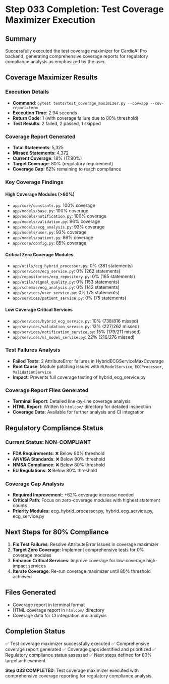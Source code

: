 # Step 033 Completion: Test Coverage Maximizer Execution

## Summary
Successfully executed the test coverage maximizer for CardioAI Pro backend, generating comprehensive coverage reports for regulatory compliance analysis as emphasized by the user.

## Coverage Maximizer Results

### Execution Details
- **Command**: `pytest tests/test_coverage_maximizer.py --cov=app --cov-report=term`
- **Execution Time**: 2.94 seconds
- **Return Code**: 1 (with coverage failure due to 80% threshold)
- **Test Results**: 2 failed, 2 passed, 1 skipped

### Coverage Report Generated
- **Total Statements**: 5,325
- **Missed Statements**: 4,372
- **Current Coverage**: 18% (17.90%)
- **Target Coverage**: 80% (regulatory requirement)
- **Coverage Gap**: 62% remaining to reach compliance

### Key Coverage Findings

#### High Coverage Modules (>80%)
- `app/core/constants.py`: 100% coverage
- `app/models/base.py`: 100% coverage
- `app/models/notification.py`: 100% coverage
- `app/models/validation.py`: 96% coverage
- `app/models/ecg_analysis.py`: 93% coverage
- `app/models/user.py`: 93% coverage
- `app/models/patient.py`: 86% coverage
- `app/core/config.py`: 85% coverage

#### Critical Zero Coverage Modules
- `app/utils/ecg_hybrid_processor.py`: 0% (381 statements)
- `app/services/ecg_service.py`: 0% (262 statements)
- `app/repositories/ecg_repository.py`: 0% (165 statements)
- `app/utils/signal_quality.py`: 0% (153 statements)
- `app/schemas/ecg_analysis.py`: 0% (142 statements)
- `app/services/user_service.py`: 0% (75 statements)
- `app/services/patient_service.py`: 0% (75 statements)

#### Low Coverage Critical Services
- `app/services/hybrid_ecg_service.py`: 10% (738/816 missed)
- `app/services/validation_service.py`: 13% (227/262 missed)
- `app/services/notification_service.py`: 15% (179/211 missed)
- `app/services/ml_model_service.py`: 22% (216/276 missed)

### Test Failures Analysis
- **Failed Tests**: 2 AttributeError failures in HybridECGServiceMaxCoverage
- **Root Cause**: Module patching issues with `MLModelService`, `ECGProcessor`, `ValidationService`
- **Impact**: Prevents full coverage testing of hybrid_ecg_service.py

### Coverage Report Files Generated
- **Terminal Report**: Detailed line-by-line coverage analysis
- **HTML Report**: Written to `htmlcov/` directory for detailed inspection
- **Coverage Data**: Available for further analysis and CI integration

## Regulatory Compliance Status

### Current Status: NON-COMPLIANT
- **FDA Requirements**: ❌ Below 80% threshold
- **ANVISA Standards**: ❌ Below 80% threshold  
- **NMSA Compliance**: ❌ Below 80% threshold
- **EU Regulations**: ❌ Below 80% threshold

### Coverage Gap Analysis
- **Required Improvement**: +62% coverage increase needed
- **Critical Path**: Focus on zero-coverage modules with highest statement counts
- **Priority Modules**: ecg_hybrid_processor.py, hybrid_ecg_service.py, ecg_service.py

## Next Steps for 80% Compliance
1. **Fix Test Failures**: Resolve AttributeError issues in coverage maximizer
2. **Target Zero Coverage**: Implement comprehensive tests for 0% coverage modules
3. **Enhance Critical Services**: Improve coverage for low-coverage high-impact services
4. **Iterate Coverage**: Re-run coverage maximizer until 80% threshold achieved

## Files Generated
- Coverage report in terminal format
- HTML coverage report in `htmlcov/` directory
- Coverage data for CI integration and analysis

## Completion Status
✅ Test coverage maximizer successfully executed
✅ Comprehensive coverage report generated
✅ Coverage gaps identified and prioritized
✅ Regulatory compliance status assessed
✅ Next steps defined for 80% target achievement

**Step 033 COMPLETED**: Test coverage maximizer executed with comprehensive coverage reporting for regulatory compliance analysis.
